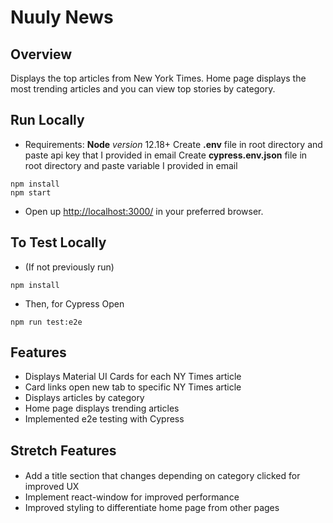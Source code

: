 # Nuuly News

## Overview

Displays the top articles from New York Times. Home page displays the most trending articles and you can view top stories by category.

## Run Locally

- Requirements:
  **Node** _version_ 12.18+
  Create **.env** file in root directory and paste api key that I provided in email
  Create **cypress.env.json** file in root directory and paste variable I provided in email

```
npm install
npm start
```

- Open up [http://localhost:3000/](http://localhost:3000/) in your preferred browser.

## To Test Locally

- (If not previously run)

```
npm install
```

- Then, for Cypress Open

```
npm run test:e2e
```

## Features

- Displays Material UI Cards for each NY Times article
- Card links open new tab to specific NY Times article
- Displays articles by category
- Home page displays trending articles
- Implemented e2e testing with Cypress

## Stretch Features

####

- Add a title section that changes depending on category clicked for improved UX
- Implement react-window for improved performance
- Improved styling to differentiate home page from other pages
